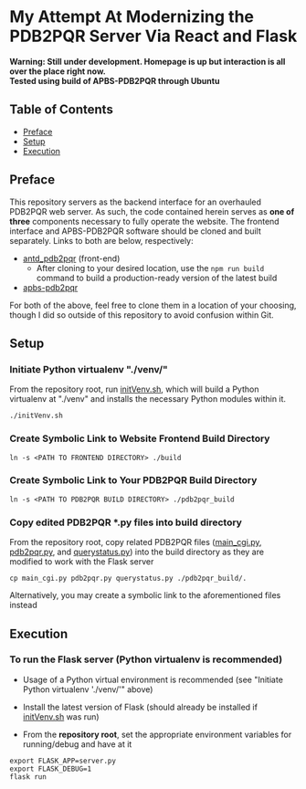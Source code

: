 # My Attempt At Modernizing the PDB2PQR Server Via React and Flask

**Warning: Still under development. Homepage is up but interaction is all over the place right now.**  
**Tested using build of APBS-PDB2PQR through Ubuntu**

## Table of Contents
* [Preface](##Preface)
* [Setup](##Setup)
* [Execution](##Execution)

## Preface
This repository servers as the backend interface for an overhauled PDB2PQR web server.  As such, the code contained herein serves as **one of three** components necessary to fully operate the website.  The frontend interface and APBS-PDB2PQR software should be cloned and built separately.  Links to both are below, respectively:
* [antd_pdb2pqr](https://github.com/Eo300/antd_pdb2pqr) (front-end)
  * After cloning to your desired location, use the ```npm run build``` command to build a production-ready version of the latest build
* [apbs-pdb2pqr](https://github.com/Electrostatics/apbs-pdb2pqr)  

For both of the above, feel free to clone them in a location of your choosing, though I did so outside of this repository to avoid confusion within Git. 

## Setup
### Initiate Python virtualenv "./venv/"  
From the repository root, run [initVenv.sh](initVenv.sh), which will build a Python virtualenv at "./venv" and installs the necessary Python modules within it.
```shell
./initVenv.sh
```

### Create Symbolic Link to Website Frontend Build Directory
```shell
ln -s <PATH TO FRONTEND DIRECTORY> ./build
```

### Create Symbolic Link to Your PDB2PQR Build Directory
```shell
ln -s <PATH TO PDB2PQR BUILD DIRECTORY> ./pdb2pqr_build
```

### Copy edited PDB2PQR *.py files into build directory  
From the repository root, copy related PDB2PQR files ([main_cgi.py](main_cgi.py), [pdb2pqr.py](pdb2pqr.py), and [querystatus.py](querystatus.py)) into the build directory as they are modified to work with the Flask server
```shell
cp main_cgi.py pdb2pqr.py querystatus.py ./pdb2pqr_build/.
```  
Alternatively, you may create a symbolic link to the aforementioned files instead

## Execution
### To run the Flask server (Python virtualenv is recommended)
* Usage of a Python virtual environment is recommended (see "Initiate Python virtualenv './venv/'" above)

* Install the latest version of Flask (should already be installed if [initVenv.sh](initVenv.sh) was run)

* From the **repository root**, set the appropriate environment variables for running/debug and have at it
```shell
export FLASK_APP=server.py
export FLASK_DEBUG=1
flask run
```
